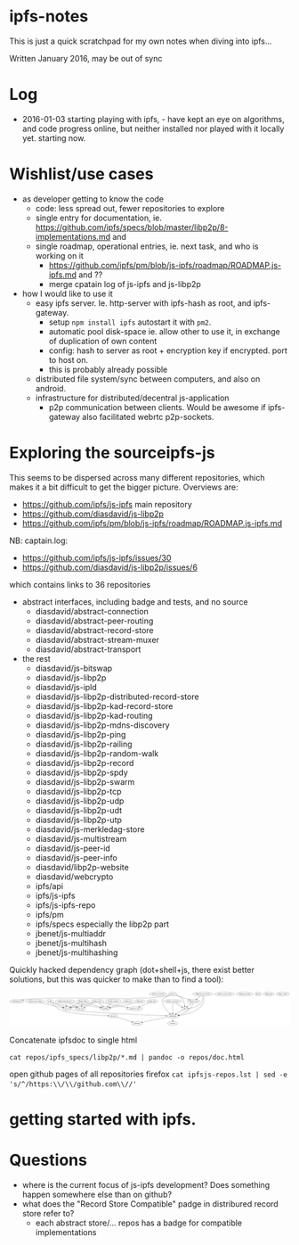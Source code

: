 # ipfs-notes

This is just a quick scratchpad for my own notes when diving into ipfs...

Written January 2016, may be out of sync

# Log

- 2016-01-03 starting playing with ipfs, - have kept an eye on algorithms, and code progress online, but neither installed nor played with it locally yet. starting now.

# Wishlist/use cases

- as developer getting to know the code
  - code: less spread out, fewer repositories to explore
  - single entry for documentation, ie. https://github.com/ipfs/specs/blob/master/libp2p/8-implementations.md and 
  - single roadmap, operational entries, ie. next task, and who is working on it
     - https://github.com/ipfs/pm/blob/js-ipfs/roadmap/ROADMAP.js-ipfs.md  and ??
     - merge cpatain log of js-ipfs and js-libp2p
- how I would like to use it
  - easy ipfs server. Ie. http-server with ipfs-hash as root, and ipfs-gateway.
    - setup `npm install ipfs` autostart it with `pm2`.
    - automatic pool disk-space ie. allow other to use it, in exchange of duplication of own content
    - config: hash to server as root + encryption key if encrypted. port to host on.
    - this is probably already possible
  - distributed file system/sync between computers, and also on android.
  - infrastructure for distributed/decentral js-application
    - p2p communication between clients. Would be awesome if ipfs-gateway also facilitated webrtc p2p-sockets.

# Exploring the sourceipfs-js

This seems to be dispersed across many different repositories, which makes it a bit difficult to get the bigger picture. Overviews are:

- https://github.com/ipfs/js-ipfs main repository
- https://github.com/diasdavid/js-libp2p
- https://github.com/ipfs/pm/blob/js-ipfs/roadmap/ROADMAP.js-ipfs.md


NB: captain.log:

- https://github.com/ipfs/js-ipfs/issues/30
- https://github.com/diasdavid/js-libp2p/issues/6

which contains links to 36 repositories

- abstract interfaces, including badge and tests, and no source
  - diasdavid/abstract-connection
  - diasdavid/abstract-peer-routing
  - diasdavid/abstract-record-store
  - diasdavid/abstract-stream-muxer
  - diasdavid/abstract-transport
- the rest
  - diasdavid/js-bitswap
  - diasdavid/js-libp2p
  - diasdavid/js-ipld
  - diasdavid/js-libp2p-distributed-record-store
  - diasdavid/js-libp2p-kad-record-store
  - diasdavid/js-libp2p-kad-routing
  - diasdavid/js-libp2p-mdns-discovery
  - diasdavid/js-libp2p-ping
  - diasdavid/js-libp2p-railing
  - diasdavid/js-libp2p-random-walk
  - diasdavid/js-libp2p-record
  - diasdavid/js-libp2p-spdy
  - diasdavid/js-libp2p-swarm
  - diasdavid/js-libp2p-tcp
  - diasdavid/js-libp2p-udp
  - diasdavid/js-libp2p-udt
  - diasdavid/js-libp2p-utp
  - diasdavid/js-merkledag-store
  - diasdavid/js-multistream
  - diasdavid/js-peer-id
  - diasdavid/js-peer-info
  - diasdavid/libp2p-website
  - diasdavid/webcrypto
  - ipfs/api
  - ipfs/js-ipfs
  - ipfs/js-ipfs-repo
  - ipfs/pm
  - ipfs/specs especially the libp2p part
  - jbenet/js-multiaddr
  - jbenet/js-multihash
  - jbenet/js-multihashing


Quickly hacked dependency graph (dot+shell+js, there exist better solutions, but this was quicker to make than to find a tool):

<img src=deps.png>


Concatenate ipfsdoc to single html

    cat repos/ipfs_specs/libp2p/*.md | pandoc -o repos/doc.html

open github pages of all repositories
    firefox `cat ipfsjs-repos.lst | sed -e 's/^/https:\\/\\/github.com\\//'`



# getting started with ipfs.

# Questions

- where is the current focus of js-ipfs development? Does something happen somewhere else than on github?
- what does the "Record Store Compatible" padge in distribured record store refer to?
    - each abstract store/... repos has a badge for compatible implementations
